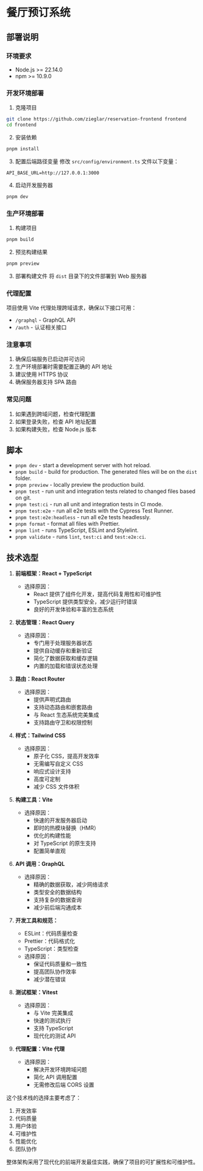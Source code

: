 # 餐厅预订系统

## 部署说明

### 环境要求

- Node.js >= 22.14.0
- npm >= 10.9.0

### 开发环境部署

1. 克隆项目

```bash
git clone https://github.com/zieglar/reservation-frontend frontend
cd frontend
```

2. 安装依赖

```bash
pnpm install
```

3. 配置后端路径变量
   修改 `src/config/environment.ts` 文件以下变量：

```env
API_BASE_URL=http://127.0.0.1:3000
```

4. 启动开发服务器

```bash
pnpm dev
```

### 生产环境部署

1. 构建项目

```bash
pnpm build
```

2. 预览构建结果

```bash
pnpm preview
```

3. 部署构建文件
   将 `dist` 目录下的文件部署到 Web 服务器

### 代理配置

项目使用 Vite 代理处理跨域请求，确保以下接口可用：

- `/graphql` - GraphQL API
- `/auth` - 认证相关接口

### 注意事项

1. 确保后端服务已启动并可访问
2. 生产环境部署时需要配置正确的 API 地址
3. 建议使用 HTTPS 协议
4. 确保服务器支持 SPA 路由

### 常见问题

1. 如果遇到跨域问题，检查代理配置
2. 如果登录失败，检查 API 地址配置
3. 如果构建失败，检查 Node.js 版本

## 脚本

- `pnpm dev` - start a development server with hot reload.
- `pnpm build` - build for production. The generated files will be on the `dist` folder.
- `pnpm preview` - locally preview the production build.
- `pnpm test` - run unit and integration tests related to changed files based on git.
- `pnpm test:ci` - run all unit and integration tests in CI mode.
- `pnpm test:e2e` - run all e2e tests with the Cypress Test Runner.
- `pnpm test:e2e:headless` - run all e2e tests headlessly.
- `pnpm format` - format all files with Prettier.
- `pnpm lint` - runs TypeScript, ESLint and Stylelint.
- `pnpm validate` - runs `lint`, `test:ci` and `test:e2e:ci`.

## 技术选型

1. **前端框架：React + TypeScript**

   - 选择原因：
     - React 提供了组件化开发，提高代码复用性和可维护性
     - TypeScript 提供类型安全，减少运行时错误
     - 良好的开发体验和丰富的生态系统

2. **状态管理：React Query**

   - 选择原因：
     - 专门用于处理服务器状态
     - 提供自动缓存和重新验证
     - 简化了数据获取和缓存逻辑
     - 内置的加载和错误状态处理

3. **路由：React Router**

   - 选择原因：
     - 提供声明式路由
     - 支持动态路由和嵌套路由
     - 与 React 生态系统完美集成
     - 支持路由守卫和权限控制

4. **样式：Tailwind CSS**

   - 选择原因：
     - 原子化 CSS，提高开发效率
     - 无需编写自定义 CSS
     - 响应式设计支持
     - 高度可定制
     - 减少 CSS 文件体积

5. **构建工具：Vite**

   - 选择原因：
     - 快速的开发服务器启动
     - 即时的热模块替换（HMR）
     - 优化的构建性能
     - 对 TypeScript 的原生支持
     - 配置简单直观

6. **API 调用：GraphQL**

   - 选择原因：
     - 精确的数据获取，减少网络请求
     - 类型安全的数据结构
     - 支持复杂的数据查询
     - 减少前后端沟通成本

7. **开发工具和规范：**

   - ESLint：代码质量检查
   - Prettier：代码格式化
   - TypeScript：类型检查
   - 选择原因：
     - 保证代码质量和一致性
     - 提高团队协作效率
     - 减少潜在错误

8. **测试框架：Vitest**

   - 选择原因：
     - 与 Vite 完美集成
     - 快速的测试执行
     - 支持 TypeScript
     - 现代化的测试 API

9. **代理配置：Vite 代理**
   - 选择原因：
     - 解决开发环境跨域问题
     - 简化 API 调用配置
     - 无需修改后端 CORS 设置

这个技术栈的选择主要考虑了：

1. 开发效率
2. 代码质量
3. 用户体验
4. 可维护性
5. 性能优化
6. 团队协作

整体架构采用了现代化的前端开发最佳实践，确保了项目的可扩展性和可维护性。
